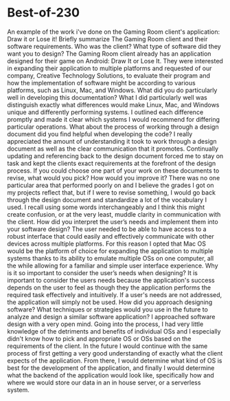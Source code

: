 # Best-of-230
An example of the work i've done on the Gaming Room client's application: Draw it or Lose it!
Briefly summarize The Gaming Room client and their software requirements. Who was the client? What type of software did they want you to design?
The Gaming Room client already has an application designed for their game on Android:  Draw It or Lose It. They were interested in expanding their application to multiple platforms and requested of our company, Creative Technology Solutions, to evaluate their program and how the implementation of software might be according to various platforms, such as Linux, Mac, and Windows.
What did you do particularly well in developing this documentation?
What I did particularly well was distinguish exactly what differences would make Linux, Mac, and Windows unique and differently performing systems. I outlined each difference promptly and made it clear which systems I would recommend for differing particular operations.
What about the process of working through a design document did you find helpful when developing the code?
I really appreciated the amount of understanding it took to work through a design document as well as the clear communication that it promotes. Continually updating and referencing back to the design document forced me to stay on task and kept the clients exact requirements at the forefront of the design process.
If you could choose one part of your work on these documents to revise, what would you pick? How would you improve it?
There was no one particular area that performed poorly on and I believe the grades I got on my projects reflect that, but if I were to revise something, I would go back through the design document and standardize a lot of the vocabulary I used. I recall using some words interchangeably and I think this might create confusion, or at the very least, muddle clarity in communication with the client.
How did you interpret the user’s needs and implement them into your software design? 
The user needed to be able to have access to a robust interface that could easily and effectively communicate with other devices across multiple platforms. For this reason I opted that Mac OS would be the platform of choice for expanding the application to multiple systems thanks to its ability to emulate multiple OSs on one computer, all the while allowing for a familiar and simple user interface experience.
Why is it so important to consider the user’s needs when designing?
It is important to consider the users needs because the application's success depends on the user to feel as though they the application performs the required task effectively and intuitively. If a user's needs are not addressed, the application will simply not be used.
How did you approach designing software? What techniques or strategies would you use in the future to analyze and design a similar software application?
I approached software design with a very open mind. Going into the process, I had very little knowledge of the detriments and benefits of individual OSs and I especially didn't know how to pick and appropriate OS or OSs based on the requirements of the client. In the future I would continue with the same process of first getting a very good understanding of exactly what the client expects of the application. From there, I would determine what kind of OS is best for the development of the application, and finally I would determine what the backend of the application would look like, specifically how and where we would store our data in an in house server, or a serverless system.

